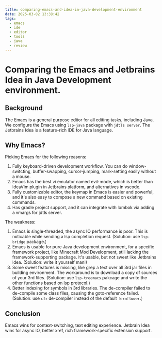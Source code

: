 ```yaml
---
title: comparing-emacs-and-idea-in-java-development-environment
date: 2025-03-02 13:38:42
tags: 
  - emacs
  - ide
  - editor
  - tools
  - java
  - review
---
```


# Comparing the Emacs and Jetbrains Idea in Java Development environment.

## Background

The Emacs is a general purpose editor for all editing tasks, including Java. We configure the Emacs using `lsp-java` package with `jdtls server`.
The Jetbrains Idea is a feature-rich IDE for Java language.

## Why Emacs?

Picking Emacs for the following reasons:
1. Fully keyboard-driven development workflow. You can do window-switcting, buffer-swapping, cursor-jumping, mark-setting easily without a mouse.
2. Emacs has the best vi emulator named evil-mode, which is better than IdeaVim plugin in Jetbrains platform, and alternatives in vscode.
3. Fully customizable editor, the keymap in Emacs is easier and powerful, and it's also easy to compose a new command based on existing commands.
4. Has gradle project support, and it can integrate with lombok via adding a vmargs for jdtls server.

The weakness: 
1. Emacs is single-threaded, the async IO performance is poor. This is noticable while sending a lsp completion request. (Solution: use `lsp-bridge` package.)
2. Emacs is usable for pure Java development environment, for a specific framework project, like Minecraft Mod Development, still lacking the framework-supporting package. It's usable, but not sweet like Jetbrains Idea. (Solution: write it yourself man!)
3. Some sweet features is missing, like grep a text over all 3rd jar files in building environment. The workaround is to download a copy of sources of your 3rd files. (Solution: use `lsp-treemacs` pakcage and write the other functions based on lsp protocol.)
4. Better indexing for symbols in 3rd libraries. The de-compiler failed to de-compile some class files, causing the goto-reference failed. (Solution: use `cfr` de-compiler instead of the default `fernflower`.)

## Conclusion
Emacs wins for context-switching, text editing experience. 
Jetbrain Idea wins for async IO, better xref, rich framework-specific extension support.
